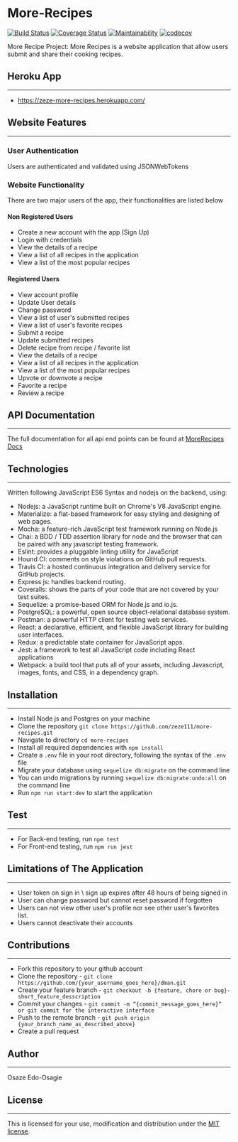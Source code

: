 # More-Recipes
  [![Build Status](https://travis-ci.org/zeze111/more-recipes.svg?branch=develop)](https://travis-ci.org/zeze111/more-recipes)
[![Coverage Status](https://coveralls.io/repos/github/zeze111/more-recipes/badge.svg?branch=develop)](https://coveralls.io/github/zeze111/more-recipes?branch=develop)
[![Maintainability](https://api.codeclimate.com/v1/badges/f665ddbfed3d92bd7fd4/maintainability)](https://codeclimate.com/github/zeze111/more-recipes/maintainability)
[![codecov](https://codecov.io/gh/zeze111/more-recipes/branch/develop/graph/badge.svg)](https://codecov.io/gh/zeze111/more-recipes)


More Recipe Project: More Recipes is a website application that allow users submit and share their cooking recipes.

## Heroku App
---
* https://zeze-more-recipes.herokuapp.com/

## Website Features
---
### User Authentication
Users are authenticated and validated using JSONWebTokens

### Website Functionality
There are two major users of the app, their functionalities are listed below

#### Non Registered Users
* Create a new account with the app (Sign Up)
* Login with credentials
* View the details of a recipe
* View a list of all recipes in the application
* View a list of the most popular recipes

#### Registered Users
* View account profile
* Update User details
* Change password
* View a list of user's submitted recipes
* View a list of user's favorite recipes
* Submit a recipe
* Update submitted recipes
* Delete recipe from recipe / favorite list
* View the details of a recipe
* View a list of all recipes in the application
* View a list of the most popular recipes
* Upvote or downvote a recipe
* Favorite a recipe
* Review a recipe

## API Documentation
---
The full documentation for all api end points can be found at [MoreRecipes Docs](https://zeze-more-recipes.herokuapp.com/api-docs)

## Technologies
---
Written following JavaScript ES6 Syntax and nodejs on the backend, using:

* Nodejs: a JavaScript runtime built on Chrome's V8 JavaScript engine.
* Materialize: a flat-based framework for easy styling and designing of web pages.
* Mocha: a feature-rich JavaScript test framework running on Node.js
* Chai: a BDD / TDD assertion library for node and the browser that can be paired with any javascript testing framework.
* Eslint: provides a pluggable linting utility for JavaScript
* Hound CI: comments on style violations on GitHub pull requests.
* Travis CI: a hosted continuous integration and delivery service for GitHub projects.
* Express js: handles backend routing.
* Coveralls: shows the parts of your code that are not covered by your test suites.
* Sequelize: a promise-based ORM for Node.js and io.js.
* PostgreSQL: a powerful, open source object-relational database system.
* Postman:  a powerful HTTP client for testing web services.
* React: a declarative, efficient, and flexible JavaScript library for building user interfaces.
* Redux: a predictable state container for JavaScript apps.
* Jest: a framework to test all JavaScript code including React applications
* Webpack:  a build tool that puts all of your assets, including Javascript, images, fonts, and CSS, in a dependency graph.

## Installation
---
* Install Node js and Postgres on your machine
* Clone the repository `git clone https://github.com/zeze111/more-recipes.git`
* Navigate to directory `cd more-recipes`
* Install all required dependencies with `npm install`
* Create a `.env` file in your root directory, following the syntax of the `.env` file
* Migrate your database using `sequelize db:migrate` on the command line
* You can undo migrations by running `sequelize db:migrate:undo:all` on the command line
* Run `npm run start:dev` to start the application

## Test
---
* For Back-end testing, run `npm test`
* For Front-end testing, run `npm run jest`

## Limitations of The Application
---
* User token on sign in \ sign up expires after 48 hours of being signed in
* User can change password but cannot reset password if forgotten
* Users can not view other user's profile nor see other user's favorites list.
* Users cannot deactivate their accounts

## Contributions
---
* Fork this repository to your github account
* Clone the repository - `git clone https://github.com/{your_username_goes_here}/dman.git`
* Create your feature branch - `git checkout -b {feature, chore or bug}-short_feature_desscription`
* Commit your changes - `git commit -m “{commit_message_goes_here}“ or git commit for the interactive interface`
* Push to the remote branch - `git push origin {your_branch_name_as_described_above}`
* Create a pull request

## Author
---
Osaze Edo-Osagie

## License
---
This is licensed for your use, modification and distribution under the [MIT license](https://github.com/zeze111/more-recipes/blob/develop/LICENSE).
